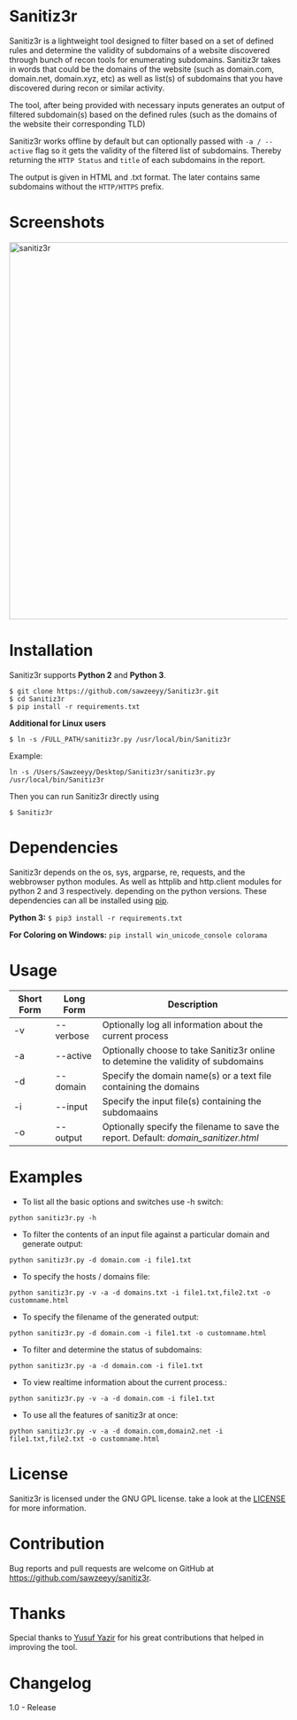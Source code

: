 # Sanitiz3r
Sanitiz3r is a lightweight tool designed to filter based on a set of defined rules and determine the validity of subdomains of a website discovered through bunch of recon tools for enumerating subdomains. Sanitiz3r takes in words that could be the domains of the website (such as domain.com, domain.net, domain.xyz, etc) as well as list(s) of subdomains that you have discovered during recon or similar activity.

The tool, after being provided with necessary inputs generates an output of filtered subdomain(s) based on the defined rules (such as the domains of the website their corresponding TLD)


Sanitiz3r works offline by default but can optionally passed with `-a / --active` flag so it gets the validity of the filtered list of subdomains. Thereby returning the `HTTP Status` and `title` of each subdomains in the report.

The output is given in HTML and .txt format. The later contains same subdomains without the `HTTP/HTTPS` prefix.

# Screenshots

<img width="681" alt="sanitiz3r" src="https://user-images.githubusercontent.com/32202226/37572950-cf78c26e-2b12-11e8-804f-0c4c5ff0ce55.png">


# Installation

Sanitiz3r supports **Python 2** and **Python 3**.

```
$ git clone https://github.com/sawzeeyy/Sanitiz3r.git
$ cd Sanitiz3r
$ pip install -r requirements.txt
```
**Additional for Linux users**
```
$ ln -s /FULL_PATH/sanitiz3r.py /usr/local/bin/Sanitiz3r
```
Example:
```
ln -s /Users/Sawzeeyy/Desktop/Sanitiz3r/sanitiz3r.py /usr/local/bin/Sanitiz3r
```
Then you can run Sanitiz3r directly using
```
$ Sanitiz3r
```

# Dependencies

Sanitiz3r depends on the os, sys, argparse, re, requests, and the webbrowser python modules. As well as httplib and http.client modules for python 2 and 3 respectively. depending on the python versions. These dependencies can all be installed using [pip](https://pypi.python.org/pypi/pip).

**Python 3:** `$ pip3 install -r requirements.txt`

**For Coloring on Windows:** `pip install win_unicode_console colorama`

# Usage

| Short Form        | Long Form           | Description  |
| ------------- |-------------| -----|
| -v | --verbose | Optionally log all information about the current process |
| -a | --active | Optionally choose to take Sanitiz3r online to detemine the validity of subdomains |
| -d | --domain | Specify the domain name(s) or a text file containing the domains |
| -i | --input | Specify the input file(s) containing the subdomaains |
| -o | --output| Optionally specify the filename to save the report. Default: *domain_sanitizer.html* |

# Examples
- To list all the basic options and switches use -h switch:

`python sanitiz3r.py -h`

- To filter the contents of an input file against a particular domain and generate output:

`python sanitiz3r.py -d domain.com -i file1.txt`

- To specify the hosts / domains file:

`python sanitiz3r.py -v -a -d domains.txt -i file1.txt,file2.txt -o customname.html`

- To specify the filename of the generated output:

`python sanitiz3r.py -d domain.com -i file1.txt -o customname.html`

- To filter and determine the status of subdomains:

`python sanitiz3r.py -a -d domain.com -i file1.txt`

- To view realtime information about the current process.:

`python sanitiz3r.py -v -a -d domain.com -i file1.txt`

- To use all the features of sanitiz3r at once:

`python sanitiz3r.py -v -a -d domain.com,domain2.net -i file1.txt,file2.txt -o customname.html`


# License

Sanitiz3r is licensed under the GNU GPL license. take a look at the [LICENSE](/LICENSE) for more information.

# Contribution

Bug reports and pull requests are welcome on GitHub at https://github.com/sawzeeyy/sanitiz3r.

# Thanks

Special thanks to [Yusuf Yazir](https://twitter.com/hacklad "Yusuf Yazir, @hacklad on Twitter") for his great contributions that helped in improving the tool.

# Changelog

1.0 - Release
